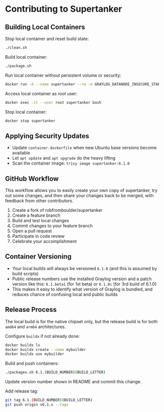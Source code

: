 # Contributing to Supertanker

## Building Local Containers

Stop local container and reset build state:
```bash
./clean.sh
```

Build local container:
```bash
./package.sh
```

Run local container without persistent volume or security:
```bash
docker run -d --name supertanker --rm -e GRAYLOG_DATANODE_INSECURE_STARTUP="true" -e GRAYLOG_DATANODE_PASSWORD_SECRET="somepasswordpeppersomepasswordpeppersomepasswordpeppersomepasswordpepper" -e GRAYLOG_HTTP_EXTERNAL_URI="http://localhost:9000/" -e GRAYLOG_PASSWORD_SECRET="somepasswordpeppersomepasswordpeppersomepasswordpeppersomepasswordpepper" -e GRAYLOG_ROOT_PASSWORD_SHA2="8c6976e5b5410415bde908bd4dee15dfb167a9c873fc4bb8a81f6f2ab448a918" -p 5044:5044/tcp -p 5140:5140/tcp -p 5140:5140/udp -p 9000:9000/tcp -p 12201:12201/tcp -p 12201:12201/udp -p 13301:13301/tcp -p 13302:13302/tcp supertanker:6.1.0
```

Access local container as root user:
```bash
docker exec -it --user root supertanker bash
```

Stop local container:
```bash
docker stop supertanker
```

## Applying Security Updates

* Update `container.dockerfile` when new Ubuntu base versions become available
* Let `apt update` and `apt upgrade` do the heavy lifting
* Scan the container image: `trivy image supertanker:6.1.0`

## GitHub Workflow

This workflow allows you to easily create your own copy of supertanker, try out some changes, and then share your changes back to be merged, with feedback from other contributors.

1. Create a fork of robfromboulder/supertanker
2. Create a feature branch
3. Build and test local changes
4. Commit changes to your feature branch
5. Open a pull request
6. Participate in code review
7. Celebrate your accomplishment

## Container Versioning

* Your local builds will always be versioned `6.1.0` (and this is assumed by build scripts)
* Public release numbers use the installed Graylog version and a patch version like this: `6.1.beta1` (for 1st beta) or `6.1.0c` (for 3rd build of 6.1.0) 
* This makes it easy to identify what version of Graylog is bundled, and reduces chance of confusing local and public builds

## Release Process

The local build is for the native chipset only, but the release build is for both `amd64` and `arm64` architectures.

Configure `buildx` if not already done:
```bash
docker buildx ls
docker buildx create --name mybuilder
docker buildx use mybuilder
```

Build and push containers:
```bash
./packagex.sh 6.1.(BUILD_NUMBER)(BUILD_LETTER)
```

Update version number shown in README and commit this change.

Add release tag:
```bash
git tag 6.1.(BUILD_NUMBER)(BUILD_LETTER)
git push origin v6.1.x --tags
```

